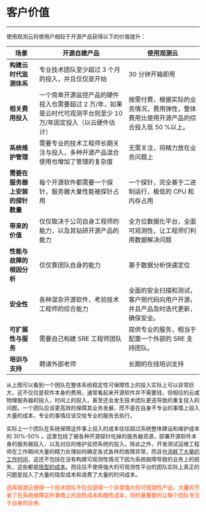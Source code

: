 # 客户价值
---

使用观测云将使用户相较于开源产品获得以下的价值提升：

| 场景 | 开源自建产品 | 使用观测云 |
| --- | --- | --- |
| **构建云时代监测体系** | 专业技术团队至少超过 3 个月的投入，并且仅仅是开始 | 30 分钟开箱即用 |
| **相关费用投入** | 一个简单开源监控产品的硬件投入也需要超过 2 万/年，如果是云时代可观测平台则至少 10 万/年固定投入（以云硬件估计） | 按需付费，根据实际的业务情况，费用弹性，整体费用比使用开源产品的综合投入低 50 %以上。 |
| **系统维护管理** | 需要专业的技术工程师长期关注与投入，多种开源产品混合使用也增加了管理的复杂度 | 无需关注，将精力放在业务问题上 |
| **需要在服务器上安装的探针数量** | 每个开源软件都需要一个探针，服务器大量性能被探针占用 | 一个探针，完全基于二进制运行，极低的 CPU 和内存占用 |
| **带来的价值** | 仅仅取决于公司自身工程师的能力，以及其钻研开源产品的能力 | 全方位数据化平台，全面可观测性，让工程师们利用数据解决问题 |
| **性能与故障的根因分析** | 仅仅靠团队自身的能力 | 基于数据分析快速定位 |
| **安全性** | 各种混杂开源软件，考验技术工程师的综合能力 | 全面的安全扫描和测试，客户侧代码向用户开源，并且产品及时迭代更新，确保安全。 |
| **可扩展性与服务** | 需要自己构建 SRE 工程师团队 | 提供专业的服务，相当于配置一个外部的 SRE 支持团队。 |
| **培训与支持** | 聘请外部老师 | 长期的在线培训支持 |

从上图可以看到一个团队在整体系统稳定性可保障性上的投入实际上可以非常巨大，这不仅仅是软件本身的费用，通常看起来开源软件并不需要钱，但相应的云或物理服务器的投入，时间上的投入，甚至还会发生技术团队更迭导致的重复投入的问题。一个团队应该更高效的保障其业务发展，而不是在自身不专业的事情上投入大量的成本，专业的事情应该交给专业的服务去执行。

实际上一个团队在系统保障这件事上投入的成本往往超过系统整体建设和维护成本的 30%-50% 。这里包括了被各种开源探针吃掉的服务器资源，部署开源软件本身的服务器投入，以及对应的维护监控系统的投入。除此之外，开发测试运维工程师在工作期间大量的精力处理如何确定各式各样的故障异常，而且也<u>消耗了大量的工作时间</u>，这还不包括在没有构建可观测性情况下因为系统故障导致的业务上的损失，这些都是<u>隐型的成本</u>。而往往不使用强大的可观测性平台的团队实际上真正的问题是投入了大量的隐型成本和浪费了大量的时间成本。

<font color=coral>**选择观测云使得一个技术团队不仅仅获得一个非常强大的可观测性产品，大量的节省了在系统保障这件事情上的显性成本和隐性成本，同时最重要的让每个团队专注于自身的业务**。</font>



